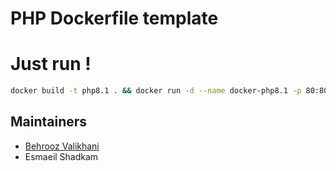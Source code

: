 # PHP Dockerfile template

# Just run !

```sh
docker build -t php8.1 . && docker run -d --name docker-php8.1 -p 80:80 php8.1
```
## Maintainers

- [Behrooz Valikhani](https://t.me/BvkDev)
- Esmaeil Shadkam